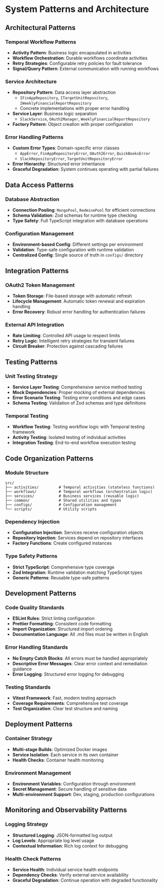 # System Patterns and Architecture

## Architectural Patterns

### Temporal Workflow Patterns
- **Activity Pattern**: Business logic encapsulated in activities
- **Workflow Orchestration**: Durable workflows coordinate activities
- **Retry Strategies**: Configurable retry policies for fault tolerance
- **Signal/Query Pattern**: External communication with running workflows

### Service Architecture
- **Repository Pattern**: Data access layer abstraction
  - `IFinAppRepository`, `ITargetUnitRepository`, `IWeeklyFinancialReportRepository`
  - Concrete implementations with proper error handling
- **Service Layer**: Business logic separation
  - `SlackService`, `OAuth2Manager`, `WeeklyFinancialReportRepository`
- **Factory Pattern**: Object creation with proper configuration

### Error Handling Patterns
- **Custom Error Types**: Domain-specific error classes
  - `AppError`, `FinAppRepositoryError`, `OAuth2Error`, `QuickBooksError`
  - `SlackRepositoryError`, `TargetUnitRepositoryError`
- **Error Hierarchy**: Structured error inheritance
- **Graceful Degradation**: System continues operating with partial failures

## Data Access Patterns

### Database Abstraction
- **Connection Pooling**: `MongoPool`, `RedminePool` for efficient connections
- **Schema Validation**: Zod schemas for runtime type checking
- **Type Safety**: Full TypeScript integration with database operations

### Configuration Management
- **Environment-based Config**: Different settings per environment
- **Validation**: Type-safe configuration with runtime validation
- **Centralized Config**: Single source of truth in `configs/` directory

## Integration Patterns

### OAuth2 Token Management
- **Token Storage**: File-based storage with automatic refresh
- **Lifecycle Management**: Automatic token renewal and expiration handling
- **Error Recovery**: Robust error handling for authentication failures

### External API Integration
- **Rate Limiting**: Controlled API usage to respect limits
- **Retry Logic**: Intelligent retry strategies for transient failures
- **Circuit Breaker**: Protection against cascading failures

## Testing Patterns

### Unit Testing Strategy
- **Service Layer Testing**: Comprehensive service method testing
- **Mock Dependencies**: Proper mocking of external dependencies
- **Error Scenario Testing**: Testing error conditions and edge cases
- **Schema Testing**: Validation of Zod schemas and type definitions

### Temporal Testing
- **Workflow Testing**: Testing workflow logic with Temporal testing framework
- **Activity Testing**: Isolated testing of individual activities
- **Integration Testing**: End-to-end workflow execution testing

## Code Organization Patterns

### Module Structure
```
src/
├── activities/         # Temporal activities (stateless functions)
├── workflows/          # Temporal workflows (orchestration logic)
├── services/           # Business services (reusable logic)
├── common/             # Shared utilities and types
├── configs/            # Configuration management
└── scripts/            # Utility scripts
```

### Dependency Injection
- **Configuration Injection**: Services receive configuration objects
- **Repository Injection**: Services depend on repository interfaces
- **Factory Functions**: Create configured instances

### Type Safety Patterns
- **Strict TypeScript**: Comprehensive type coverage
- **Zod Integration**: Runtime validation matching TypeScript types
- **Generic Patterns**: Reusable type-safe patterns

## Development Patterns

### Code Quality Standards
- **ESLint Rules**: Strict linting configuration
- **Prettier Formatting**: Consistent code formatting
- **Import Organization**: Structured import ordering
- **Documentation Language**: All .md files must be written in English

### Error Handling Standards
- **No Empty Catch Blocks**: All errors must be handled appropriately
- **Descriptive Error Messages**: Clear error context and remediation guidance
- **Error Logging**: Structured error logging for debugging

### Testing Standards
- **Vitest Framework**: Fast, modern testing approach
- **Coverage Requirements**: Comprehensive test coverage
- **Test Organization**: Clear test structure and naming

## Deployment Patterns

### Container Strategy
- **Multi-stage Builds**: Optimized Docker images
- **Service Isolation**: Each service in its own container
- **Health Checks**: Container health monitoring

### Environment Management
- **Environment Variables**: Configuration through environment
- **Secret Management**: Secure handling of sensitive data
- **Multi-environment Support**: Dev, staging, production configurations

## Monitoring and Observability Patterns

### Logging Strategy
- **Structured Logging**: JSON-formatted log output
- **Log Levels**: Appropriate log level usage
- **Contextual Information**: Rich log context for debugging

### Health Check Patterns
- **Service Health**: Individual service health endpoints
- **Dependency Checks**: Verify external service availability
- **Graceful Degradation**: Continue operation with degraded functionality
